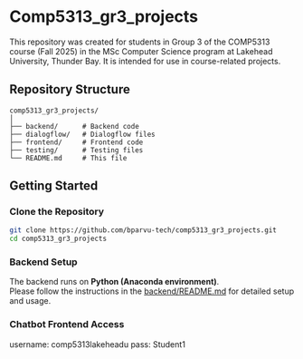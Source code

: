# Comp5313_gr3_projects

This repository was created for students in Group 3 of the COMP5313 course (Fall 2025) in the MSc Computer Science program at Lakehead University, Thunder Bay. It is intended for use in course-related projects.

## Repository Structure

```plaintext
comp5313_gr3_projects/
│
├── backend/      # Backend code
├── dialogflow/   # Dialogflow files
├── frontend/     # Frontend code
├── testing/      # Testing files
└── README.md     # This file
```

## Getting Started

### Clone the Repository

```bash
git clone https://github.com/bparvu-tech/comp5313_gr3_projects.git
cd comp5313_gr3_projects
```

### Backend Setup

The backend runs on **Python (Anaconda environment)**.  
Please follow the instructions in the [backend/README.md](backend/README.md) for detailed setup and usage.

### Chatbot Frontend Access

username: comp5313lakeheadu
pass: Student1
